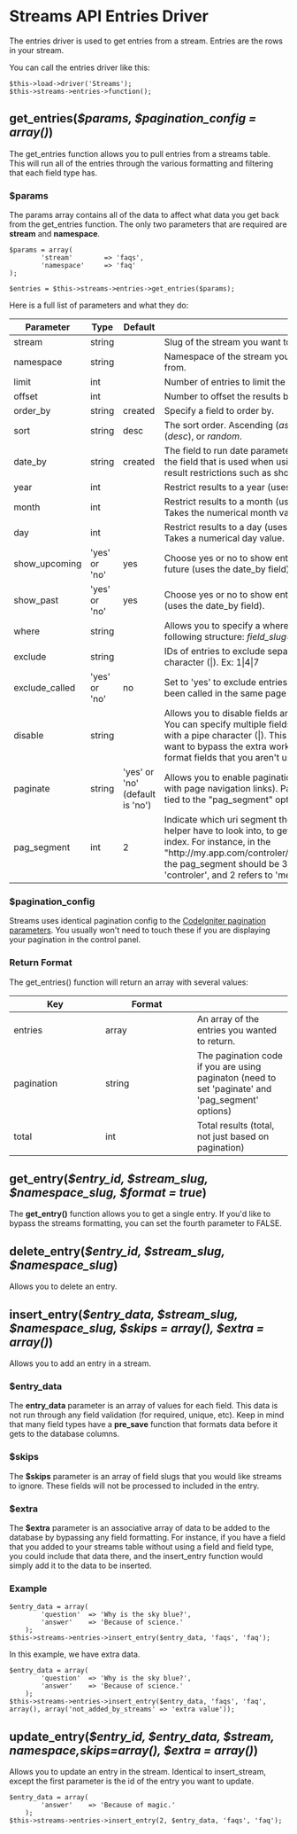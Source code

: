 # Streams API Entries Driver

The entries driver is used to get entries from a stream. Entries are the rows in your stream.

You can call the entries driver like this:

	$this->load->driver('Streams');
	$this->streams->entries->function();

## get_entries(<var>$params, $pagination\_config = array()</var>)

The get_entries function allows you to pull entries from a streams table. This will run all of the entries through the various formatting and filtering that each field type has.

### $params

The params array contains all of the data to affect what data you get back from the get_entries function. The only two parameters that are required are **stream** and **namespace**.

	$params = array(
			'stream' 		=> 'faqs',
			'namespace'		=> 'faq'
	);
	
	$entries = $this->streams->entries->get_entries($params);

Here is a full list of parameters and what they do:

<table cellpadding="0" cellspacing="0" class="docs_table"> 
	<thead> 
	<tr> 
		<th width="150">Parameter</th> 
		<th width="150">Type</th> 
		<th width="150">Default</th> 
		<th></th> 
	</tr>
	</thead>
	<tbody> 
	<tr> 
		<td>stream</td>
		<td>string</td>
		<td></td>
		<td>Slug of the stream you want to get entries from.</td> 
	</tr> 
	<tr> 
		<td>namespace</td>
		<td>string</td>
		<td></td>
		<td>Namespace of the stream you want to get entries from.</td> 
	</tr> 
	<tr> 
		<td>limit</td>
		<td>int</td>
		<td></td>
		<td>Number of entries to limit the results to.</td> 
	</tr> 
	<tr> 
		<td>offset</td> 
		<td>int</td>
		<td></td> 
		<td>Number to offset the results by.</td> 
	</tr> 
	<tr>
		<td>order_by</td>
		<td>string</td>
		<td>created</td> 
		<td>Specify a field to order by.</td> 
	</tr> 
	<tr>
		<td>sort</td> 
		<td>string</td>
		<td>desc</td>
		<td>The sort order. Ascending (<em>asc</em>), descending (<em>desc</em>), or <em>random</em>.</td> 
	</tr> 
	<tr> 
		<td>date_by</td>
		<td>string</td>
		<td>created</td>
		<td>The field to run date parameters through. This is the field that is used when using other time-based result restrictions such as show_upcoming.</td> 
	</tr> 
	<tr>
		<td>year</td>
		<td>int</td>
		<td></td> 
		<td>Restrict results to a year (uses the date_by field).</td> 
	</tr> 
	<tr>
		<td>month</td>
		<td>int</td>
		<td></td> 
		<td>Restrict results to a month (uses date_by field). Takes the numerical month value.</td> 
	</tr> 
	<tr> 
		<td>day</td>
		<td>int</td>
		<td></td> 
		<td>Restrict results to a day (uses the date_by field). Takes a numerical day value.</td> 
	</tr> 
	<tr> 
		<td>show_upcoming</td>
		<td>'yes' or 'no'</td>
		<td>yes</td>
		<td>Choose yes or no to show entries dated in the future (uses the date_by field).</td> 
	</tr> 
	<tr> 
		<td>show_past</td> 
		<td>'yes' or 'no'</td>
		<td>yes</td> 
		<td>Choose yes or no to show entries dated in the past (uses the date_by field).</td> 
	</tr> 
	<tr> 
		<td>where</td>
		<td>string</td>
		<td></td> 
	<td>Allows you to specify a where parameter using the following structure: <em>field_slug==value</em>.</td> 
	</tr> 
	<tr> 
		<td>exclude</td>
		<td>string</td>
		<td></td>
		<td>IDs of entries to exclude separated by a pipe character (|). Ex: 1|4|7</td> 
	</tr> 
	<tr> 
		<td>exclude_called</td>
		<td>'yes' or 'no'</td>
		<td>no</td> 
		<td>Set to 'yes' to exclude entries that have already been called in the same page load.</td> 
	</tr> 
	<tr> 
		<td>disable</td>
		<td>string</td>
		<td></td>
		<td>Allows you to disable fields and their formatting. You can specify multiple fields by separating them with a pipe character (|). This is a useful if you want to bypass the extra work that streams does to format fields that you aren't using.</td> 
	</tr> 
	<tr> 
		<td>paginate</td>
		<td>string</td>
		<td>'yes' or 'no' (default is 'no')</td>
		<td>Allows you to enable pagination (generate a string with page navigation links). Pagination feature is tied to the "pag_segment" option bellow</td> 
	</tr>
	<tr> 
		<td>pag_segment</td>
		<td>int</td>
		<td>2</td>
		<td>Indicate which uri segment the CI pagination helper have to look into, to get the target page index. For instance, in the "http://my.app.com/controler/method/page_index", the pag_segment should be 3 ( 1 refers to 'controler', and 2 refers to 'method'</td> 
	</tr>
	</tbody> 
</table>

### $pagination_config

Streams uses identical pagination config to the [CodeIgniter pagination parameters](http://codeigniter.com/user_guide/libraries/pagination.html). You usually won't need to touch these if you are displaying your pagination in the control panel.

### Return Format

The get_entries() function will return an array with several values:

<table cellpadding="0" cellspacing="0" class="docs_table"> 
	<thead> 
	<tr> 
		<th width="150">Key</th> 
		<th width="150">Format</th> 
		<th></th> 
	</tr>
	</thead>
	<tbody> 
	<tr> 
		<td>entries</td>
		<td>array</td>
		<td>An array of the entries you wanted to return.</td>
	</tr> 
	<tr> 
		<td>pagination</td>
		<td>string</td>
		<td>The pagination code if you are using paginaton (need to set 'paginate' and 'pag_segment' options)</td>
	</tr> 
	<tr> 
		<td>total</td>
		<td>int</td>
		<td>Total results (total, not just based on pagination)</td>
	</tr>
</table>

## get\_entry(<var>$entry\_id, $stream\_slug, $namespace\_slug, $format = true</var>)

The **get_entry()** function allows you to get a single entry. If you'd like to bypass the streams formatting, you can set the fourth parameter to FALSE.

## delete\_entry(<var>$entry\_id, $stream\_slug, $namespace\_slug</var>)

Allows you to delete an entry.

## insert\_entry(<var>$entry\_data, $stream\_slug, $namespace\_slug, $skips = array(), $extra = array()</var>)

Allows you to add an entry in a stream.

### $entry\_data

The **entry\_data** parameter is an array of values for each field. This data is not run through any field validation (for required, unique, etc). Keep in mind that many field types have a **pre\_save** function that formats data before it gets to the database columns.

### $skips

The **$skips** parameter is an array of field slugs that you would like streams to ignore. These fields will not be processed to included in the entry.

### $extra

The **$extra** parameter is an associative array of data to be added to the database by bypassing any field formatting. For instance, if you have a field that you added to your streams table without using a field and field type, you could include that data there, and the insert\_entry function would simply add it to the data to be inserted.

### Example

	$entry_data = array(
			'question' 	=> 'Why is the sky blue?',
			'answer'	=> 'Because of science.'
		);
	$this->streams->entries->insert_entry($entry_data, 'faqs', 'faq');

In this example, we have extra data.

	$entry_data = array(
			'question' 	=> 'Why is the sky blue?',
			'answer'	=> 'Because of science.'
		);
	$this->streams->entries->insert_entry($entry_data, 'faqs', 'faq', array(), array('not_added_by_streams' => 'extra value'));

## update\_entry(<var>$entry\_id, $entry\_data, $stream\, $namespace,$skips=array(), $extra = array()</var>)

Allows you to update an entry in the stream. Identical to insert\_stream, except the first parameter is the id of the entry you want to update.

	$entry_data = array(
			'answer'	=> 'Because of magic.'
		);
	$this->streams->entries->insert_entry(2, $entry_data, 'faqs', 'faq');
